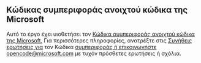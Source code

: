 ## <a name="microsoft-open-source-code-of-conduct"></a>Κώδικας συμπεριφοράς ανοιχτού κώδικα της Microsoft
Αυτό το έργο έχει υιοθετήσει τον [Κώδικα συμπεριφοράς ανοιχτού κώδικα της Microsoft.](https://opensource.microsoft.com/codeofconduct/)
Για περισσότερες πληροφορίες, ανατρέξτε στις [Συνήθεις ερωτήσεις για](https://opensource.microsoft.com/codeofconduct/faq/) τον Κώδικα [συμπεριφοράς ή επικοινωνήστε opencode@microsoft.com](mailto:opencode@microsoft.com) με τυχόν πρόσθετες ερωτήσεις ή σχόλια.